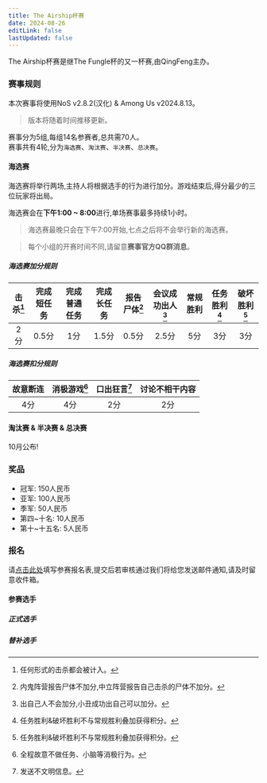 ```yaml
---
title: The Airship杯赛
date: 2024-08-26
editLink: false
lastUpdated: false
---
```


The Airship杯赛是继The Fungle杯的又一杯赛,由QingFeng主办。


### 赛事规则

本次赛事将使用NoS v2.8.2(汉化) & Among Us v2024.8.13。
> 版本将随着时间推移更新。

赛事分为5组,每组14名参赛者,总共需70人。<br>
赛事共有4轮,分为`海选赛`、`淘汰赛`、`半决赛`、`总决赛`。

#### 海选赛

海选赛将举行两场,主持人将根据选手的行为进行加分。游戏结束后,得分最少的三位玩家将出局。

海选赛会在**下午1:00 ~ 8:00**进行,单场赛事最多持续1小时。
> 海选赛最晚只会在下午7:00开始,七点之后将不会举行新的海选赛。

> 每个小组的开赛时间不同,请留意**赛事官方QQ群消息**。

##### 海选赛加分规则

| **击杀[^1]** | **完成短任务** | **完成普通任务** | **完成长任务** | **报告尸体[^2]** | **会议成功出人[^3]** | **常规胜利** | **任务胜利[^4]** | **破坏胜利[^4]** |
|:---------:|:---------:|:----------:|:---------:|:-----------:|:-------------:|:--------:|:---------:|:--------:|
| 2分        | 0.5分      | 1分         | 1.5分      | 0.5分        | 2.5分          | 5分       | 3分        | 3分       |

##### 海选赛扣分规则

| **故意断连** | **消极游戏**[^5] | **口出狂言**[^6] | **讨论不相干内容** |
|:--------:|:--------:|:--------:|:-----------:|
| 4分       | 4分       | 2分       | 2分          |

#### 淘汰赛 & 半决赛 & 总决赛

10月公布!

### 奖品

- 冠军: 150人民币
- 亚军: 100人民币
- 季军: 50人民币
- 第四~十名: 10人民币
- 第十~十五名: 5人民币

### 报名

请[点击此处](https://docs.qq.com/form/page/DU1BoQUJiVVlSbUVR)填写参赛报名表,提交后若审核通过我们将给您发送邮件通知,请及时留意收件箱。

#### 参赛选手

##### 正式选手

<VPCard
  title="Hartex"
  desc="donesock#1350,海选组5"
  logo="/Cup/Hartex.jpg"
  link="https://space.bilibili.com/3461577548237771"
/>
<VPCard
  title="Nanami"
  desc="kinglyrug#9338,海选组1"
  logo="/Cup/Nanami.jpg"
  link="https://space.bilibili.com/1997884192"
/>
<VPCard
  title="你敢票我吗"
  desc="beesoupy#9901,海选组2"
  logo="/Cup/你敢票我吗.jpg"
  link="https://space.bilibili.com/3493078979578750"
/>
<VPCard
  title="丨"
  desc="restfulspa#7350,海选组1"
  logo="/Cup/gun.jpg"
  link="https://space.bilibili.com/3461571976104066"
/>
<VPCard
  title="綿の夜(破壊された時)"
  desc="wigwove#8003,海选组4"
  logo="/Cup/綿の夜.jpg"
  link="https://space.bilibili.com/3546619444202006"
/>
<VPCard
  title="小黄117"
  desc="soupybling#0737,海选组1"
  logo="/Cup/小黄117.jpg"
  link="https://space.bilibili.com/403301761"
/>
<VPCard
  title="emmmm我不知道"
  desc="herdwordy#6283,海选组3"
  logo="/Cup/emmmm.jpg"
  link="https://space.bilibili.com/1720039311"
/>
<VPCard
  title="食瓜之众"
  desc="mossopen#1829,海选组4"
  logo="/Cup/食瓜之众.jpg"
  link="https://space.bilibili.com/3546605728827886"
/>

##### 替补选手

<VPCard
  title="KpCam"
  desc="未提供好友代码"
  logo="/Cup/KpCam.jpg"
/>
<VPCard
  title="橘核"
  desc="无法联系选手"
  logo="/Cup/橘核.jpg"
  link="https://space.bilibili.com/691186373"
/>

[^1]: 任何形式的击杀都会被计入。
[^2]: 内鬼阵营报告尸体不加分,中立阵营报告自己击杀的尸体不加分。
[^3]: 出自己人不会加分,小丑成功出自己可以加分。
[^4]: 任务胜利&破坏胜利不与常规胜利叠加获得积分。
[^5]: 全程故意不做任务、小脑等消极行为。
[^6]: 发送不文明信息。